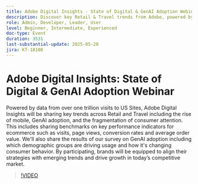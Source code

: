 ```yaml
---
title: Adobe Digital Insights - State of Digital & GenAI Adoption Webinar
description: Discover key Retail & Travel trends from Adobe, powered by 1T+ site visits—GenAI, mobile, KPIs, and consumer insights to help drive growth.
role: Admin, Developer, Leader, User
level: Beginner, Intermediate, Experienced
doc-type: Event
duration: 3531
last-substantial-update: 2025-05-20
jira: KT-18108
---
```


# Adobe Digital Insights: State of Digital & GenAI Adoption Webinar

Powered by data from over one trillion visits to US Sites, Adobe Digital Insights will be sharing key trends across Retail and Travel including  the rise of mobile, GenAI adoption, and the fragmentation of consumer attention.  This includes sharing benchmarks on key performance indicators for ecommerce such as visits, page views, conversion rates and average order value.  We'll also share the results of our survey on GenAI adoption including which demographic groups are driving usage and how it's changing consumer behavior.  By participating, brands will be equipped to align their strategies with emerging trends and drive growth in today’s competitive market.

>[!VIDEO](https://video.tv.adobe.com/v/3458483/?learn=on&enablevpops)
